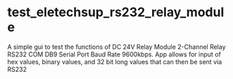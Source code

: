 # test_eletechsup_rs232_relay_module
A simple gui to test the functions of DC 24V Relay Module 2-Channel Relay RS232 COM DB9 Serial Port Baud Rate 9600kbps. App allows for input of hex values, binary values, and 32 bit long values that can then be sent via RS232
